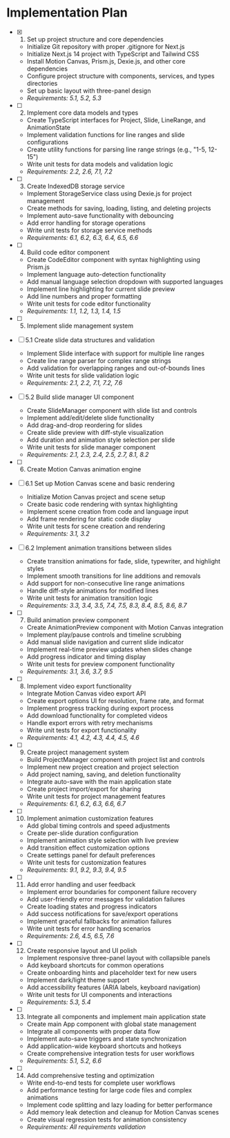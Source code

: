 # Implementation Plan

- [x] 1. Set up project structure and core dependencies

  - Initialize Git repository with proper .gitignore for Next.js
  - Initialize Next.js 14 project with TypeScript and Tailwind CSS
  - Install Motion Canvas, Prism.js, Dexie.js, and other core dependencies
  - Configure project structure with components, services, and types directories
  - Set up basic layout with three-panel design
  - _Requirements: 5.1, 5.2, 5.3_

- [ ] 2. Implement core data models and types

  - Create TypeScript interfaces for Project, Slide, LineRange, and AnimationState
  - Implement validation functions for line ranges and slide configurations
  - Create utility functions for parsing line range strings (e.g., "1-5, 12-15")
  - Write unit tests for data models and validation logic
  - _Requirements: 2.2, 2.6, 7.1, 7.2_

- [ ] 3. Create IndexedDB storage service

  - Implement StorageService class using Dexie.js for project management
  - Create methods for saving, loading, listing, and deleting projects
  - Implement auto-save functionality with debouncing
  - Add error handling for storage operations
  - Write unit tests for storage service methods
  - _Requirements: 6.1, 6.2, 6.3, 6.4, 6.5, 6.6_

- [ ] 4. Build code editor component

  - Create CodeEditor component with syntax highlighting using Prism.js
  - Implement language auto-detection functionality
  - Add manual language selection dropdown with supported languages
  - Implement line highlighting for current slide preview
  - Add line numbers and proper formatting
  - Write unit tests for code editor functionality
  - _Requirements: 1.1, 1.2, 1.3, 1.4, 1.5_

- [ ] 5. Implement slide management system
- [ ] 5.1 Create slide data structures and validation

  - Implement Slide interface with support for multiple line ranges
  - Create line range parser for complex range strings
  - Add validation for overlapping ranges and out-of-bounds lines
  - Write unit tests for slide validation logic
  - _Requirements: 2.1, 2.2, 7.1, 7.2, 7.6_

- [ ] 5.2 Build slide manager UI component

  - Create SlideManager component with slide list and controls
  - Implement add/edit/delete slide functionality
  - Add drag-and-drop reordering for slides
  - Create slide preview with diff-style visualization
  - Add duration and animation style selection per slide
  - Write unit tests for slide manager component
  - _Requirements: 2.1, 2.3, 2.4, 2.5, 2.7, 8.1, 8.2_

- [ ] 6. Create Motion Canvas animation engine
- [ ] 6.1 Set up Motion Canvas scene and basic rendering

  - Initialize Motion Canvas project and scene setup
  - Create basic code rendering with syntax highlighting
  - Implement scene creation from code and language input
  - Add frame rendering for static code display
  - Write unit tests for scene creation and rendering
  - _Requirements: 3.1, 3.2_

- [ ] 6.2 Implement animation transitions between slides

  - Create transition animations for fade, slide, typewriter, and highlight styles
  - Implement smooth transitions for line additions and removals
  - Add support for non-consecutive line range animations
  - Handle diff-style animations for modified lines
  - Write unit tests for animation transition logic
  - _Requirements: 3.3, 3.4, 3.5, 7.4, 7.5, 8.3, 8.4, 8.5, 8.6, 8.7_

- [ ] 7. Build animation preview component

  - Create AnimationPreview component with Motion Canvas integration
  - Implement play/pause controls and timeline scrubbing
  - Add manual slide navigation and current slide indicator
  - Implement real-time preview updates when slides change
  - Add progress indicator and timing display
  - Write unit tests for preview component functionality
  - _Requirements: 3.1, 3.6, 3.7, 9.5_

- [ ] 8. Implement video export functionality

  - Integrate Motion Canvas video export API
  - Create export options UI for resolution, frame rate, and format
  - Implement progress tracking during export process
  - Add download functionality for completed videos
  - Handle export errors with retry mechanisms
  - Write unit tests for export functionality
  - _Requirements: 4.1, 4.2, 4.3, 4.4, 4.5, 4.6_

- [ ] 9. Create project management system

  - Build ProjectManager component with project list and controls
  - Implement new project creation and project selection
  - Add project naming, saving, and deletion functionality
  - Integrate auto-save with the main application state
  - Create project import/export for sharing
  - Write unit tests for project management features
  - _Requirements: 6.1, 6.2, 6.3, 6.6, 6.7_

- [ ] 10. Implement animation customization features

  - Add global timing controls and speed adjustments
  - Create per-slide duration configuration
  - Implement animation style selection with live preview
  - Add transition effect customization options
  - Create settings panel for default preferences
  - Write unit tests for customization features
  - _Requirements: 9.1, 9.2, 9.3, 9.4, 9.5_

- [ ] 11. Add error handling and user feedback

  - Implement error boundaries for component failure recovery
  - Add user-friendly error messages for validation failures
  - Create loading states and progress indicators
  - Add success notifications for save/export operations
  - Implement graceful fallbacks for animation failures
  - Write unit tests for error handling scenarios
  - _Requirements: 2.6, 4.5, 6.5, 7.6_

- [ ] 12. Create responsive layout and UI polish

  - Implement responsive three-panel layout with collapsible panels
  - Add keyboard shortcuts for common operations
  - Create onboarding hints and placeholder text for new users
  - Implement dark/light theme support
  - Add accessibility features (ARIA labels, keyboard navigation)
  - Write unit tests for UI components and interactions
  - _Requirements: 5.3, 5.4_

- [ ] 13. Integrate all components and implement main application state

  - Create main App component with global state management
  - Integrate all components with proper data flow
  - Implement auto-save triggers and state synchronization
  - Add application-wide keyboard shortcuts and hotkeys
  - Create comprehensive integration tests for user workflows
  - _Requirements: 5.1, 5.2, 6.6_

- [ ] 14. Add comprehensive testing and optimization
  - Write end-to-end tests for complete user workflows
  - Add performance testing for large code files and complex animations
  - Implement code splitting and lazy loading for better performance
  - Add memory leak detection and cleanup for Motion Canvas scenes
  - Create visual regression tests for animation consistency
  - _Requirements: All requirements validation_
